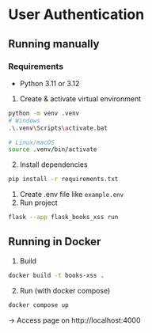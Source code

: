 # User Authentication

## Running manually
### Requirements
* Python 3.11 or 3.12
 
1. Create & activate virtual environment
```bash
python -m venv .venv
# Windows
.\.venv\Scripts\activate.bat

# Linux/macOS
source .venv/bin/activate
```

2. Install dependencies

```bash
pip install -r requirements.txt
```

1. Create .env file like `example.env`
2. Run project

```bash
flask --app flask_books_xss run
```

## Running in Docker

1. Build

```bash
docker build -t books-xss .
```

2. Run (with docker compose)

```bash
docker compose up
```
-> Access page on http://localhost:4000